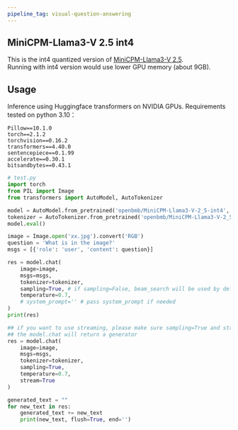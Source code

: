 ```yaml
---
pipeline_tag: visual-question-answering
---
```


## MiniCPM-Llama3-V 2.5 int4
This is the int4 quantized version of [MiniCPM-Llama3-V 2.5](https://huggingface.co/openbmb/MiniCPM-Llama3-V-2_5).   
Running with int4 version would use lower GPU memory (about 9GB).


## Usage
Inference using Huggingface transformers on NVIDIA GPUs. Requirements tested on python 3.10：
```
Pillow==10.1.0
torch==2.1.2
torchvision==0.16.2
transformers==4.40.0
sentencepiece==0.1.99
accelerate==0.30.1
bitsandbytes==0.43.1
```

```python
# test.py
import torch
from PIL import Image
from transformers import AutoModel, AutoTokenizer

model = AutoModel.from_pretrained('openbmb/MiniCPM-Llama3-V-2_5-int4', trust_remote_code=True)
tokenizer = AutoTokenizer.from_pretrained('openbmb/MiniCPM-Llama3-V-2_5-int4', trust_remote_code=True)
model.eval()

image = Image.open('xx.jpg').convert('RGB')
question = 'What is in the image?'
msgs = [{'role': 'user', 'content': question}]

res = model.chat(
    image=image,
    msgs=msgs,
    tokenizer=tokenizer,
    sampling=True, # if sampling=False, beam_search will be used by default
    temperature=0.7,
    # system_prompt='' # pass system_prompt if needed
)
print(res)

## if you want to use streaming, please make sure sampling=True and stream=True
## the model.chat will return a generator
res = model.chat(
    image=image,
    msgs=msgs,
    tokenizer=tokenizer,
    sampling=True,
    temperature=0.7,
    stream=True
)

generated_text = ""
for new_text in res:
    generated_text += new_text
    print(new_text, flush=True, end='')
```
